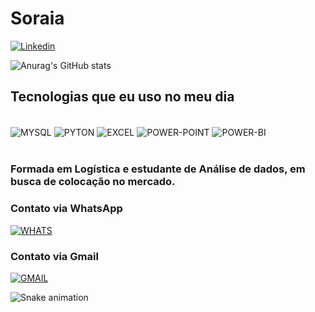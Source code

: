 # Soraia

[![Linkedin](https://img.shields.io/badge/LinkedIn-0077B5?style=for-the-badge&logo=linkedin&logoColor=white)](https://www.linkedin.com/in/soraia-gomes-11204623b)

![Anurag's GitHub stats](https://github-readme-stats.vercel.app/api?username=Soraia01&show_icons=true&theme=synthwave)

<!-- [![Top Langs](https://github-readme-stats.vercel.app/api/top-langs/?username=Soraia01&layout=compact)](https://github.com/Soraia01/github-readme-stats)-->

## Tecnologias que eu uso no meu dia

<div style="display: inline_block"><br/>
  
<img align="center" alt="MYSQL" src="https://img.shields.io/badge/MySQL-00000F?style=for-the-badge&logo=mysql&logoColor=white" />
<img align="center" alt="PYTON" src="https://img.shields.io/badge/Python-14354C?style=for-the-badge&logo=python&logoColor=white" />
<img align="center" alt="EXCEL" src="https://img.shields.io/badge/Microsoft_Excel-217346?style=for-the-badge&logo=microsoft-excel&logoColor=white" />
<img align="center" alt="POWER-POINT" src="https://img.shields.io/badge/Microsoft_PowerPoint-B7472A?style=for-the-badge&logo=microsoft-powerpoint&logoColor=white" />
<img align="center" alt="POWER-BI" src="https://github.com/Soraia01/Soraia/assets/86677339/c704e15f-f61c-4a9d-afa0-eb62960d7556" />

</div><br/>

### Formada em Logística e estudante de Análise de dados, em busca de colocação no mercado.

### Contato via WhatsApp
[![WHATS](https://img.shields.io/badge/WhatsApp-25D366?style=for-the-badge&logo=whatsapp&logoColor=white)](https://wa.me/+5511998812287) 

### Contato via Gmail
[![GMAIL](https://img.shields.io/badge/Gmail-D14836?style=for-the-badge&logo=gmail&logoColor=white)](mailto:soraiasantosgomes1@gmail.com)

![Snake animation](https://github.com/Sally-maker/Sally-maker/blob/output/github-contribution-grid-snake.svg)











